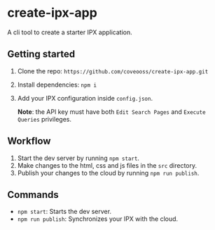 # create-ipx-app

A cli tool to create a starter IPX application.


## Getting started

1. Clone the repo: `https://github.com/coveooss/create-ipx-app.git`
2. Install dependencies: `npm i`
3. Add your IPX configuration inside `config.json`.

    **Note**: the API key must have both `Edit Search Pages` and `Execute Queries` privileges.


## Workflow

1. Start the dev server by running `npm start`.
2. Make changes to the html, css and js files in the `src` directory.
3. Publish your changes to the cloud by running `npm run publish`.


## Commands

- `npm start`: Starts the dev server.
- `npm run publish`: Synchronizes your IPX with the cloud.
